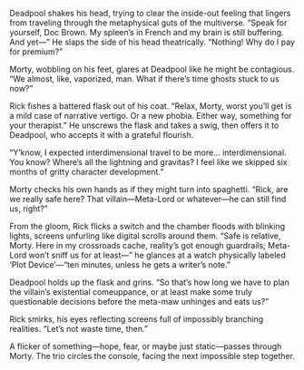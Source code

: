 Deadpool shakes his head, trying to clear the inside-out feeling that lingers from traveling through the metaphysical guts of the multiverse. “Speak for yourself, Doc Brown. My spleen’s in French and my brain is still buffering. And yet—” He slaps the side of his head theatrically. “Nothing! Why do I pay for premium?”

Morty, wobbling on his feet, glares at Deadpool like he might be contagious. “We almost, like, vaporized, man. What if there’s time ghosts stuck to us now?”

Rick fishes a battered flask out of his coat. “Relax, Morty, worst you’ll get is a mild case of narrative vertigo. Or a new phobia. Either way, something for your therapist.” He unscrews the flask and takes a swig, then offers it to Deadpool, who accepts it with a grateful flourish.

“Y’know, I expected interdimensional travel to be more… interdimensional. You know? Where’s all the lightning and gravitas? I feel like we skipped six months of gritty character development.”

Morty checks his own hands as if they might turn into spaghetti. “Rick, are we really safe here? That villain—Meta-Lord or whatever—he can still find us, right?”

From the gloom, Rick flicks a switch and the chamber floods with blinking lights, screens unfurling like digital scrolls around them. “Safe is relative, Morty. Here in my crossroads cache, reality’s got enough guardrails; Meta-Lord won’t sniff us for at least—” he glances at a watch physically labeled ‘Plot Device’—“ten minutes, unless he gets a writer’s note.”

Deadpool holds up the flask and grins. “So that’s how long we have to plan the villain’s existential comeuppance, or at least make some truly questionable decisions before the meta-maw unhinges and eats us?”

Rick smirks, his eyes reflecting screens full of impossibly branching realities. “Let’s not waste time, then.”

A flicker of something—hope, fear, or maybe just static—passes through Morty. The trio circles the console, facing the next impossible step together.